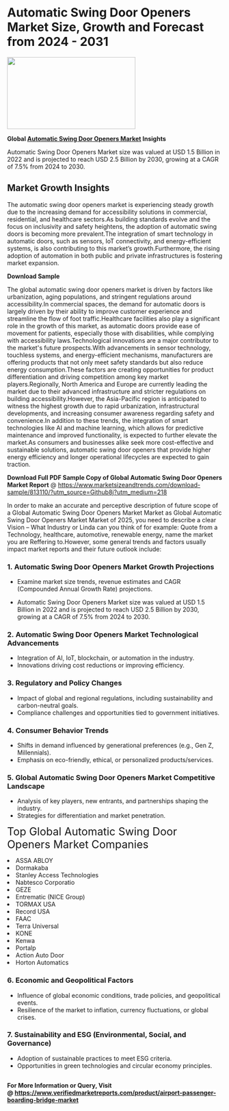 <H1>Automatic Swing Door Openers Market Size, Growth and Forecast from 2024 - 2031</H1><img class="aligncenter size-medium wp-image-584254" src="https://thirdeyenews.in/wp-content/uploads/2024/09/Global-Market-Research-300x168.jpeg" alt="" width="300" height="168" /><p><strong>Global&nbsp;<a href="https://www.marketsizeandtrends.com/download-sample/813110/?utm_source=Github8j?utm_medium=218">Automatic Swing Door Openers Market</a> Insights</strong></p><p>Automatic Swing Door Openers Market size was valued at USD 1.5 Billion in 2022 and is projected to reach USD 2.5 Billion by 2030, growing at a CAGR of 7.5% from 2024 to 2030.</p><p><h2>Market Growth Insights</h2> <p>The automatic swing door openers market is experiencing steady growth due to the increasing demand for accessibility solutions in commercial, residential, and healthcare sectors.As building standards evolve and the focus on inclusivity and safety heightens, the adoption of automatic swing doors is becoming more prevalent.The integration of smart technology in automatic doors, such as sensors, IoT connectivity, and energy-efficient systems, is also contributing to this market’s growth.Furthermore, the rising adoption of automation in both public and private infrastructures is fostering market expansion.</p> <p><strong>Download Sample</strong></p> <p>The global automatic swing door openers market is driven by factors like urbanization, aging populations, and stringent regulations around accessibility.In commercial spaces, the demand for automatic doors is largely driven by their ability to improve customer experience and streamline the flow of foot traffic.Healthcare facilities also play a significant role in the growth of this market, as automatic doors provide ease of movement for patients, especially those with disabilities, while complying with accessibility laws.Technological innovations are a major contributor to the market's future prospects.With advancements in sensor technology, touchless systems, and energy-efficient mechanisms, manufacturers are offering products that not only meet safety standards but also reduce energy consumption.These factors are creating opportunities for product differentiation and driving competition among key market players.Regionally, North America and Europe are currently leading the market due to their advanced infrastructure and stricter regulations on building accessibility.However, the Asia-Pacific region is anticipated to witness the highest growth due to rapid urbanization, infrastructural developments, and increasing consumer awareness regarding safety and convenience.In addition to these trends, the integration of smart technologies like AI and machine learning, which allows for predictive maintenance and improved functionality, is expected to further elevate the market.As consumers and businesses alike seek more cost-effective and sustainable solutions, automatic swing door openers that provide higher energy efficiency and longer operational lifecycles are expected to gain traction.<p><span class=""><strong>Download Full PDF Sample Copy of Global Automatic Swing Door Openers Market Report</strong> @ <a href="https://www.marketsizeandtrends.com/download-sample/813110/?utm_source=Github8j?utm_medium=218" target="_blank">https://www.marketsizeandtrends.com/download-sample/813110/?utm_source=Github8j?utm_medium=218</a></span></p><p>In order to make an accurate and perceptive description of future scope of a Global&nbsp;Automatic Swing Door Openers Market Market as Global&nbsp;Automatic Swing Door Openers Market Market of 2025, you need to describe a clear Vision &ndash; What Industry or Linda can you think of for example: Quote from a Technology, healthcare, automotive, renewable energy, name the market you are Reffering to.However, some general trends and factors usually impact market reports and their future outlook include:</p><h3>1.&nbsp;<strong>Automatic Swing Door Openers Market Growth Projections</strong></h3><ul><li>Examine market size trends, revenue estimates and CAGR (Compounded Annual Growth Rate) projections.</li><li><p>Automatic Swing Door Openers Market size was valued at USD 1.5 Billion in 2022 and is projected to reach USD 2.5 Billion by 2030, growing at a CAGR of 7.5% from 2024 to 2030.</p></li></ul><h3>2.&nbsp;<strong>Automatic Swing Door Openers Market Technological Advancements</strong></h3><ul><li>Integration of AI, IoT, blockchain, or automation in the industry.</li><li>Innovations driving cost reductions or improving efficiency.</li></ul><h3>3.&nbsp;<strong>Regulatory and Policy Changes</strong></h3><ul><li>Impact of global and regional regulations, including sustainability and carbon-neutral goals.</li><li>Compliance challenges and opportunities tied to government initiatives.</li></ul><h3>4.&nbsp;<strong>Consumer Behavior Trends</strong></h3><ul><li>Shifts in demand influenced by generational preferences (e.g., Gen Z, Millennials).</li><li>Emphasis on eco-friendly, ethical, or personalized products/services.</li></ul><h3>5.&nbsp;<strong>Global Automatic Swing Door Openers Market Competitive Landscape</strong></h3><ul><li>Analysis of key players, new entrants, and partnerships shaping the industry.</li><li>Strategies for differentiation and market penetration.</li></ul><p data-pm-slice="1 1 []"><span style="color: inherit; font-family: inherit; font-size: 25px;">Top Global Automatic Swing Door Openers Market Companies</span></p><div class="" data-test-id=""><p><li>ASSA ABLOY</li><li> Dormakaba</li><li> Stanley Access Technologies</li><li> Nabtesco Corporatio</li><li> GEZE</li><li> Entrematic (NICE Group)</li><li> TORMAX USA</li><li> Record USA</li><li> FAAC</li><li> Terra Universal</li><li> KONE</li><li> Kenwa</li><li> Portalp</li><li> Action Auto Door</li><li> Horton Automatics</li></p></div><h3>6.&nbsp;<strong>Economic and Geopolitical Factors</strong></h3><ul><li>Influence of global economic conditions, trade policies, and geopolitical events.</li><li>Resilience of the market to inflation, currency fluctuations, or global crises.</li></ul><h3>7.&nbsp;<strong>Sustainability and ESG (Environmental, Social, and Governance)</strong></h3><ul><li>Adoption of sustainable practices to meet ESG criteria.</li><li>Opportunities in green technologies and circular economy principles.</li></ul><h2><strong style="font-size: 14px;">For More Information or Query, Visit @&nbsp;</strong><a style="background-color: #ffffff; font-size: 14px;" href="https://www.marketsizeandtrends.com/report/automatic-swing-door-openers-market/" target="_blank">https://www.verifiedmarketreports.com/product/airport-passenger-boarding-bridge-market</a></h2>